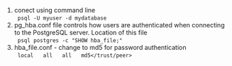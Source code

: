 1. conect using command line<br>
   ``` psql -U myuser -d mydatabase```
2. pg_hba.conf file controls how users are authenticated when connecting to the PostgreSQL server. Location of this file<br>
   ``` psql postgres -c "SHOW hba_file;"```
3. hba_file.conf - change to md5 for password authentication<br>
   ``` local   all   all   md5</trust/peer>```

